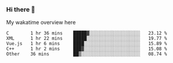 ### Hi there 👋

<!--
**Jassy930/Jassy930** is a ✨ _special_ ✨ repository because its `README.md` (this file) appears on your GitHub profile.

Here are some ideas to get you started:

- 🔭 I’m currently working on ...
- 🌱 I’m currently learning ...
- 👯 I’m looking to collaborate on ...
- 🤔 I’m looking for help with ...
- 💬 Ask me about ...
- 📫 How to reach me: ...
- 😄 Pronouns: ...
- ⚡ Fun fact: ...
-->

My wakatime overview here
<!--START_SECTION:waka-->
```text
C        1 hr 36 mins    █████▓░░░░░░░░░░░░░░░░░░░   23.12 % 
XML      1 hr 22 mins    █████░░░░░░░░░░░░░░░░░░░░   19.77 % 
Vue.js   1 hr 6 mins     ████░░░░░░░░░░░░░░░░░░░░░   15.89 % 
C++      1 hr 2 mins     ███▓░░░░░░░░░░░░░░░░░░░░░   15.08 % 
Other    36 mins         ██▒░░░░░░░░░░░░░░░░░░░░░░   08.74 % 
```
<!--END_SECTION:waka-->
